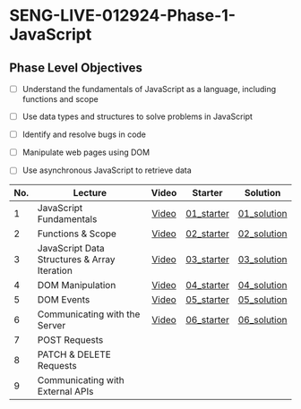 # SENG-LIVE-012924-Phase-1-JavaScript
## Phase Level Objectives
- [ ] Understand the fundamentals of JavaScript as a language, including functions and scope
- [ ] Use data types and structures to solve problems in JavaScript
- [ ] Identify and resolve bugs in code
- [ ] Manipulate web pages using DOM
- [ ] Use asynchronous JavaScript to retrieve data


|No. | Lecture                          | Video 	| Starter 	| Solution 	|
|----|------------------------------	|:-----:	|--------	|---------	|
|1 | JavaScript Fundamentals            |[Video](https://www.youtube.com/watch?v=W8etuwYQi9Q)|[01_starter](https://github.com/RikkuX491/EAST-SE-012924-Phase-1/tree/01_starter)|[01_solution](https://github.com/RikkuX491/EAST-SE-012924-Phase-1/tree/01_solution)|
|2 | Functions & Scope                	|[Video](https://www.youtube.com/watch?v=SkZfPZTiYvA)|[02_starter](https://github.com/RikkuX491/EAST-SE-012924-Phase-1/tree/02_starter)|[02_solution](https://github.com/RikkuX491/EAST-SE-012924-Phase-1/tree/02_solution)|
|3 | JavaScript Data Structures & Array Iteration                 	|[Video](https://www.youtube.com/watch?v=EYFGyAlAJt0)|[03_starter](https://github.com/RikkuX491/EAST-SE-012924-Phase-1/tree/03_starter)|[03_solution](https://github.com/RikkuX491/EAST-SE-012924-Phase-1/tree/03_solution)|
|4 | DOM Manipulation                 	|[Video](https://www.youtube.com/watch?v=tEE5hoBf9Lc)|[04_starter](https://github.com/RikkuX491/EAST-SE-012924-Phase-1/tree/04_starter)|[04_solution](https://github.com/RikkuX491/EAST-SE-012924-Phase-1/tree/04_solution)|
|5 | DOM Events                       	|[Video](https://www.youtube.com/watch?v=jfj5qnmTe9E)|[05_starter](https://github.com/RikkuX491/EAST-SE-012924-Phase-1/tree/05_starter)|[05_solution](https://github.com/RikkuX491/EAST-SE-012924-Phase-1/tree/05_solution)|
|6 | Communicating with the Server    	|[Video](https://www.youtube.com/watch?v=cOxY61VznD0)|[06_starter](https://github.com/RikkuX491/EAST-SE-012924-Phase-1/tree/06_starter)|[06_solution](https://github.com/RikkuX491/EAST-SE-012924-Phase-1/tree/06_solution)|
|7 | POST Requests                    	||||
|8 | PATCH & DELETE Requests          	||||
|9 | Communicating with External APIs 	||||